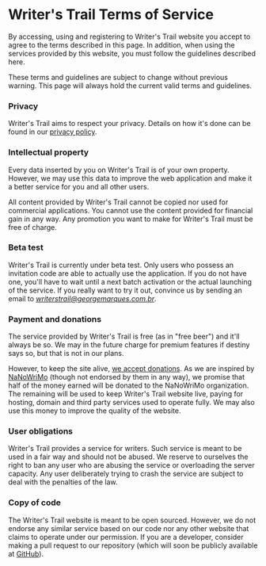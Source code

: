 # Writer's Trail Terms of Service

By accessing, using and registering to Writer's Trail website you accept to agree to the terms described in this page. In addition, when using the services provided by this website, you must follow the guidelines described here.

These terms and guidelines are subject to change without previous warning. This page will always hold the current valid terms and guidelines.

### <a name="privacy"></a>Privacy

Writer's Trail aims to respect your privacy. Details on how it's done can be found in our [privacy policy](/privacy).

### <a name="property"></a>Intellectual property

Every data inserted by you on Writer's Trail is of your own property. However, we may use this data to improve the web application and make it a better service for you and all other users.

All content provided by Writer's Trail cannot be copied nor used for commercial applications. You cannot use the content provided for financial gain in any way. Any promotion you want to make for Writer's Trail must be free of charge.

### <a name="beta"></a>Beta test

Writer's Trail is currently under beta test. Only users who possess an invitation code are able to actually use the application. If you do not have one, you'll have to wait until a next batch activation or the actual launching of the service. If you really want to try it out, convince us by sending an email to *writerstrail@georgemarques.com.br*.

### <a name="donations"></a>Payment and donations

The service provided by Writer's Trail is free (as in "free beer") and it'll always be so. We may in the future charge for premium features if destiny says so, but that is not in our plans.

However, to keep the site alive, [we accept donations](/donations). As we are inspired by [NaNoWriMo](http://nanowrimo.org) (though not endorsed by them in any way), we promise that half of the money earned will be donated to the NaNoWriMo organization. The remaining will be used to keep Writer's Trail website live, paying for hosting, domain and third party services used to operate fully. We may also use this money to improve the quality of the website.

### <a name="userobligations"></a>User obligations

Writer's Trail provides a service for writers. Such service is meant to be used in a fair way and should not be abused. We reserve to ourselves the right to ban any user who are abusing the service or overloading the server capacity. Any user deliberately trying to crash the service are subject to deal with the penalties of the law.

### <a name="codecopy"></a>Copy of code

The Writer's Trail website is meant to be open sourced. However, we do not endorse any similar service based on our code nor any other website that claims to operate under our permission. If you are a developer, consider making a pull request to our repository (which will soon be publicly available at [GitHub](https://github.com/flikore/writerstrail/)).
